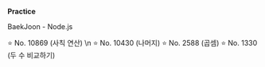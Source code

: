 **Practice**

BaekJoon - Node.js

⭐️ No. 10869 (사칙 연산) \n
⭐️ No. 10430 (나머지)
⭐️ No. 2588 (곱셈)
⭐️ No. 1330 (두 수 비교하기)
